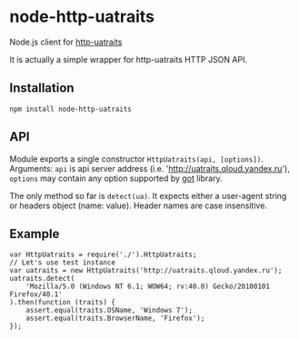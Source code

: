 # node-http-uatraits
Node.js client for [http-uatraits](https://github.yandex-team.ru/project-stub/http-uatraits)

It is actually a simple wrapper for http-uatraits HTTP JSON API.

## Installation
`npm install node-http-uatraits`

## API
Module exports a single constructor `HttpUatraits(api, [options])`.
Arguments: `api` is api server address (i.e. 'http://uatraits.qloud.yandex.ru'),
`options` may contain any option supported by [got](https://github.com/sindresorhus/got) library.

The only method so far is `detect(ua)`.
It expects either a user-agent string or headers object (name: value).
Header names are case insensitive.

## Example
```
var HttpUatraits = require('./').HttpUatraits;
// Let's use test instance
var uatraits = new HttpUatraits('http://uatraits.qloud.yandex.ru');
uatraits.detect(
    'Mozilla/5.0 (Windows NT 6.1; WOW64; rv:40.0) Gecko/20100101 Firefox/40.1'
).then(function (traits) {
    assert.equal(traits.OSName, 'Windows 7');
    assert.equal(traits.BrowserName, 'Firefox');
});
```
